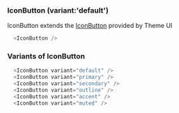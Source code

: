 ### IconButton (variant:'default')

IconButton extends the [IconButton](https://theme-ui.com/components/iconbutton) provided by Theme UI

```js
  <IconButton />
```

### Variants of IconButton

```js
  <IconButton variant="default" />
  <IconButton variant="primary" />
  <IconButton variant="secondary" />
  <IconButton variant="outline" />
  <IconButton variant="accent" />
  <IconButton variant="muted" />
```

